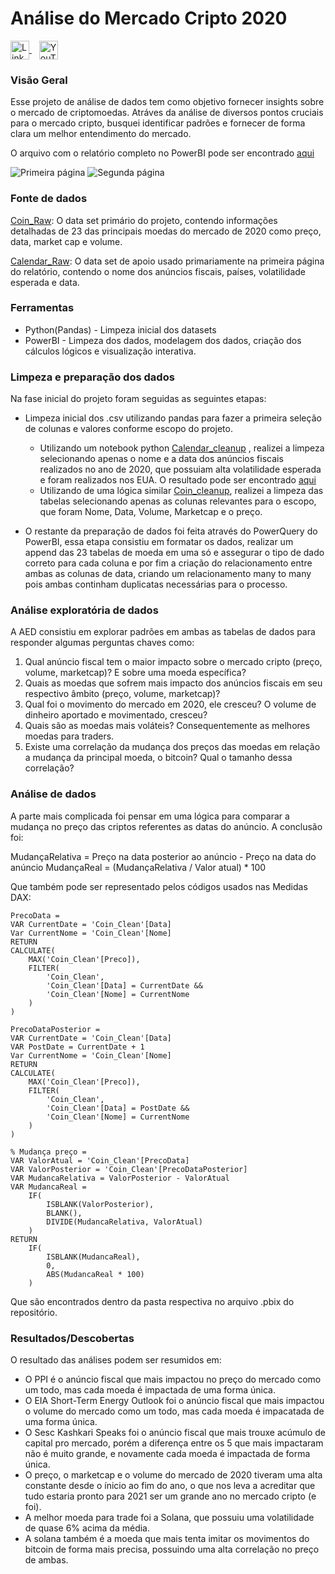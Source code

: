 # Análise do Mercado Cripto 2020
<p>
  <a href="https://www.linkedin.com/in/luanhteixeira/" target="_blank">
    <img src="https://upload.wikimedia.org/wikipedia/commons/thumb/c/ca/LinkedIn_logo_initials.png/800px-LinkedIn_logo_initials.png" alt="LinkedIn" width="30" height="30" style="vertical-align: middle;"/>
  </a>
  &nbsp;&nbsp; 
  <a href="PlaceHolder" target="_blank">
    <img src="https://upload.wikimedia.org/wikipedia/commons/4/42/YouTube_icon_%282013-2017%29.png" alt="YouTube" width="30" height="30" style="vertical-align: middle;"/>
  </a>
</p>

### Visão Geral

Esse projeto de análise de dados tem como objetivo fornecer insights sobre o mercado de criptomoedas. Atráves da análise de diversos pontos cruciais para o mercado cripto, busquei identificar padrões e fornecer de forma clara um melhor entendimento do mercado. 

O arquivo com o relatório completo no PowerBI pode ser encontrado [aqui](https://github.com/LuanHott/Analise_MercadoCripto2020/blob/main/power_bi/Crypto_Historical_Analysis.pbix)

![Primeira página](Imagens/Página1.png)
![Segunda página](Imagens/Página2.png)

### Fonte de dados

[Coin_Raw](https://www.kaggle.com/datasets/sudalairajkumar/cryptocurrencypricehistory/data): O data set primário do projeto, contendo informações detalhadas de 23 das principais moedas do mercado de 2020 como preço, data, market cap e volume.

[Calendar_Raw](https://www.kaggle.com/datasets/devorvant/economic-calendar/data?select=D2019-21.csv): O data set de apoio usado primariamente na primeira página do relatório, contendo o nome dos anúncios fiscais, países, volatilidade esperada e data.

### Ferramentas

- Python(Pandas) - Limpeza inicial dos datasets
- PowerBI - Limpeza dos dados, modelagem dos dados, criação dos cálculos lógicos e visualização interativa.

### Limpeza e preparação dos dados

Na fase inicial do projeto foram seguidas as seguintes etapas:

- Limpeza inicial dos .csv utilizando pandas para fazer a primeira seleção de colunas e valores conforme escopo do projeto.

  - Utilizando um notebook python [Calendar_cleanup](https://github.com/LuanHott/Analise_MercadoCripto2020/blob/main/notebooks/calendar_cleanup.py) , realizei a limpeza selecionando apenas o nome e a data dos anúncios fiscais realizados no ano de 2020, que possuiam alta volatilidade esperada e foram realizados nos EUA. O resultado pode ser encontrado [aqui](https://github.com/LuanHott/Analise_MercadoCripto2020/blob/main/data/Calendar_Clean/calendar_clean.csv)
  - Utilizando de uma lógica similar [Coin_cleanup](https://github.com/LuanHott/Analise_MercadoCripto2020/blob/main/notebooks/coin_cleanup.py), realizei a limpeza das tabelas selecionando apenas as colunas relevantes para o escopo, que foram Nome, Data, Volume, Marketcap e o preço.

- O restante da preparação de dados foi feita através do PowerQuery do PowerBI, essa etapa consistiu em formatar os dados, realizar um append das 23 tabelas de moeda em uma só e assegurar o tipo de dado correto para cada coluna e por fim a criação do relacionamento entre ambas as colunas de data, criando um relacionamento many to many pois ambas continham duplicatas necessárias para o processo.

### Análise exploratória de dados

A AED consistiu em explorar padrões em ambas as tabelas de dados para responder algumas perguntas chaves como:

1. Qual anúncio fiscal tem o maior impacto sobre o mercado cripto (preço, volume, marketcap)? E sobre uma moeda específica?
2. Quais as moedas que sofrem mais impacto dos anúncios fiscais em seu respectivo âmbito (preço, volume, marketcap)?
3. Qual foi o movimento do mercado em 2020, ele cresceu? O volume de dinheiro aportado e movimentado, cresceu?
4. Quais são as moedas mais voláteis? Consequentemente as melhores moedas para traders.
5. Existe uma correlação da mudança dos preços das moedas em relação a mudança da principal moeda, o bitcoin? Qual o tamanho dessa correlação?

### Análise de dados

A parte mais complicada foi pensar em uma lógica para comparar a mudança no preço das criptos referentes as datas do anúncio. A conclusão foi:

MudançaRelativa = Preço na data posterior ao anúncio - Preço na data do anúncio
MudançaReal = (MudançaRelativa / Valor atual) * 100

Que também pode ser representado pelos códigos usados nas Medidas DAX:
```
PrecoData = 
VAR CurrentDate = 'Coin_Clean'[Data]
Var CurrentNome = 'Coin_Clean'[Nome]
RETURN
CALCULATE(
    MAX('Coin_Clean'[Preco]),
    FILTER(
        'Coin_Clean',
        'Coin_Clean'[Data] = CurrentDate &&
        'Coin_Clean'[Nome] = CurrentNome
    )
)
```
```
PrecoDataPosterior = 
VAR CurrentDate = 'Coin_Clean'[Data]
VAR PostDate = CurrentDate + 1
Var CurrentNome = 'Coin_Clean'[Nome]
RETURN
CALCULATE(
    MAX('Coin_Clean'[Preco]),
    FILTER(
        'Coin_Clean',
        'Coin_Clean'[Data] = PostDate &&
        'Coin_Clean'[Nome] = CurrentNome
    )
)
```
```
% Mudança preço = 
VAR ValorAtual = 'Coin_Clean'[PrecoData]
VAR ValorPosterior = 'Coin_Clean'[PrecoDataPosterior]
VAR MudancaRelativa = ValorPosterior - ValorAtual
VAR MudancaReal = 
    IF(
        ISBLANK(ValorPosterior),
        BLANK(),
        DIVIDE(MudancaRelativa, ValorAtual)
    )
RETURN
    IF(
        ISBLANK(MudancaReal),
        0,
        ABS(MudancaReal * 100)
    )

```
Que são encontrados dentro da pasta respectiva no arquivo .pbix do repositório.

### Resultados/Descobertas

O resultado das análises podem ser resumidos em:

- O PPI é o anúncio fiscal que mais impactou no preço do mercado como um todo, mas cada moeda é impactada de uma forma única.
- O EIA Short-Term Energy Outlook foi o anúncio fiscal que mais impactou o volume do mercado como um todo, mas cada moeda é impacatada de uma forma única.
- O Sesc Kashkari Speaks foi o anúncio fiscal que mais trouxe acúmulo de capital pro mercado, porém a diferença entre os 5 que mais impactaram não é muito grande, e novamente cada moeda é impactada de forma única.
- O preço, o marketcap e o volume do mercado de 2020 tiveram uma alta constante desde o ínicio ao fim do ano, o que nos leva a acreditar que tudo estaria pronto para 2021 ser um grande ano no mercado cripto (e foi).
- A melhor moeda para trade foi a Solana, que possuiu uma volatilidade de quase 6% acima da média.
- A solana também é a moeda que mais tenta imitar os movimentos do bitcoin de forma mais precisa, possuindo uma alta correlação no preço de ambas.







